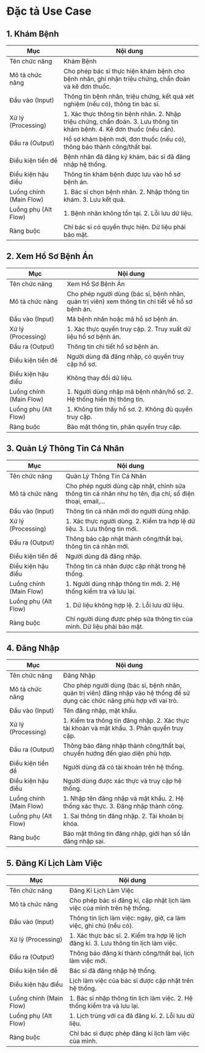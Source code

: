# Đặc tả Use Case

## 1. Khám Bệnh
| Mục                  | Nội dung |
|----------------------|----------|
| Tên chức năng        | Khám Bệnh |
| Mô tả chức năng      | Cho phép bác sĩ thực hiện khám bệnh cho bệnh nhân, ghi nhận triệu chứng, chẩn đoán và kê đơn thuốc. |
| Đầu vào (Input)      | Thông tin bệnh nhân, triệu chứng, kết quả xét nghiệm (nếu có), thông tin bác sĩ. |
| Xử lý (Processing)   | 1. Xác thực thông tin bệnh nhân. 2. Nhập triệu chứng, chẩn đoán. 3. Lưu thông tin khám bệnh. 4. Kê đơn thuốc (nếu cần). |
| Đầu ra (Output)      | Hồ sơ khám bệnh mới, đơn thuốc (nếu có), thông báo thành công/thất bại. |
| Điều kiện tiền đề    | Bệnh nhân đã đăng ký khám, bác sĩ đã đăng nhập hệ thống. |
| Điều kiện hậu điều   | Thông tin khám bệnh được lưu vào hồ sơ bệnh án. |
| Luồng chính (Main Flow) | 1. Bác sĩ chọn bệnh nhân. 2. Nhập thông tin khám. 3. Lưu kết quả. |
| Luồng phụ (Alt Flow) | 1. Bệnh nhân không tồn tại. 2. Lỗi lưu dữ liệu. |
| Ràng buộc            | Chỉ bác sĩ có quyền thực hiện. Dữ liệu phải bảo mật. |

## 2. Xem Hồ Sơ Bệnh Án
| Mục                  | Nội dung |
|----------------------|----------|
| Tên chức năng        | Xem Hồ Sơ Bệnh Án |
| Mô tả chức năng      | Cho phép người dùng (bác sĩ, bệnh nhân, quản trị viên) xem thông tin chi tiết về hồ sơ bệnh án. |
| Đầu vào (Input)      | Mã bệnh nhân hoặc mã hồ sơ bệnh án. |
| Xử lý (Processing)   | 1. Xác thực quyền truy cập. 2. Truy xuất dữ liệu hồ sơ bệnh án. |
| Đầu ra (Output)      | Thông tin chi tiết hồ sơ bệnh án. |
| Điều kiện tiền đề    | Người dùng đã đăng nhập, có quyền truy cập hồ sơ. |
| Điều kiện hậu điều   | Không thay đổi dữ liệu. |
| Luồng chính (Main Flow) | 1. Người dùng nhập mã bệnh nhân/hồ sơ. 2. Hệ thống hiển thị thông tin. |
| Luồng phụ (Alt Flow) | 1. Không tìm thấy hồ sơ. 2. Không đủ quyền truy cập. |
| Ràng buộc            | Bảo mật thông tin, phân quyền truy cập. |

## 3. Quản Lý Thông Tin Cá Nhân
| Mục                  | Nội dung |
|----------------------|----------|
| Tên chức năng        | Quản Lý Thông Tin Cá Nhân |
| Mô tả chức năng      | Cho phép người dùng cập nhật, chỉnh sửa thông tin cá nhân như họ tên, địa chỉ, số điện thoại, email,... |
| Đầu vào (Input)      | Thông tin cá nhân mới do người dùng nhập. |
| Xử lý (Processing)   | 1. Xác thực người dùng. 2. Kiểm tra hợp lệ dữ liệu. 3. Lưu thông tin mới. |
| Đầu ra (Output)      | Thông báo cập nhật thành công/thất bại, thông tin cá nhân mới. |
| Điều kiện tiền đề    | Người dùng đã đăng nhập. |
| Điều kiện hậu điều   | Thông tin cá nhân được cập nhật trong hệ thống. |
| Luồng chính (Main Flow) | 1. Người dùng nhập thông tin mới. 2. Hệ thống kiểm tra và lưu lại. |
| Luồng phụ (Alt Flow) | 1. Dữ liệu không hợp lệ. 2. Lỗi lưu dữ liệu. |
| Ràng buộc            | Chỉ người dùng được phép sửa thông tin của mình. Dữ liệu phải bảo mật. |

## 4. Đăng Nhập
| Mục                  | Nội dung |
|----------------------|----------|
| Tên chức năng        | Đăng Nhập |
| Mô tả chức năng      | Cho phép người dùng (bác sĩ, bệnh nhân, quản trị viên) đăng nhập vào hệ thống để sử dụng các chức năng phù hợp với vai trò. |
| Đầu vào (Input)      | Tên đăng nhập, mật khẩu. |
| Xử lý (Processing)   | 1. Kiểm tra thông tin đăng nhập. 2. Xác thực tài khoản và mật khẩu. 3. Phân quyền truy cập. |
| Đầu ra (Output)      | Thông báo đăng nhập thành công/thất bại, chuyển hướng đến giao diện phù hợp. |
| Điều kiện tiền đề    | Người dùng đã có tài khoản trên hệ thống. |
| Điều kiện hậu điều   | Người dùng được xác thực và truy cập hệ thống. |
| Luồng chính (Main Flow) | 1. Nhập tên đăng nhập và mật khẩu. 2. Hệ thống xác thực. 3. Đăng nhập thành công. |
| Luồng phụ (Alt Flow) | 1. Sai thông tin đăng nhập. 2. Tài khoản bị khóa. |
| Ràng buộc            | Bảo mật thông tin đăng nhập, giới hạn số lần đăng nhập sai. |

## 5. Đăng Kí Lịch Làm Việc
| Mục                  | Nội dung |
|----------------------|----------|
| Tên chức năng        | Đăng Kí Lịch Làm Việc |
| Mô tả chức năng      | Cho phép bác sĩ đăng kí, cập nhật lịch làm việc của mình trên hệ thống. |
| Đầu vào (Input)      | Thông tin lịch làm việc: ngày, giờ, ca làm việc, ghi chú (nếu có). |
| Xử lý (Processing)   | 1. Xác thực bác sĩ. 2. Kiểm tra hợp lệ lịch đăng kí. 3. Lưu thông tin lịch làm việc. |
| Đầu ra (Output)      | Thông báo đăng kí thành công/thất bại, lịch làm việc mới. |
| Điều kiện tiền đề    | Bác sĩ đã đăng nhập hệ thống. |
| Điều kiện hậu điều   | Lịch làm việc của bác sĩ được cập nhật trên hệ thống. |
| Luồng chính (Main Flow) | 1. Bác sĩ nhập thông tin lịch làm việc. 2. Hệ thống kiểm tra và lưu lại. |
| Luồng phụ (Alt Flow) | 1. Lịch trùng với ca đã đăng kí. 2. Lỗi lưu dữ liệu. |
| Ràng buộc            | Chỉ bác sĩ được phép đăng kí lịch làm việc của mình. |
